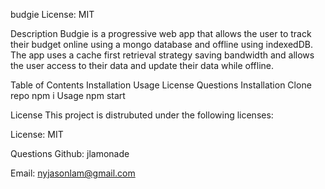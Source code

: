 budgie
License: MIT

Description
Budgie is a progressive web app that allows the user to track their budget online using a mongo database and offline using indexedDB. The app uses a cache first retrieval strategy saving bandwidth and allows the user access to their data and update their data while offline.

Table of Contents
Installation
Usage
License
Questions
Installation
Clone repo
npm i
Usage
npm start

License
This project is distrubuted under the following licenses:

License: MIT

Questions
Github: jlamonade

Email: nyjasonlam@gmail.com
